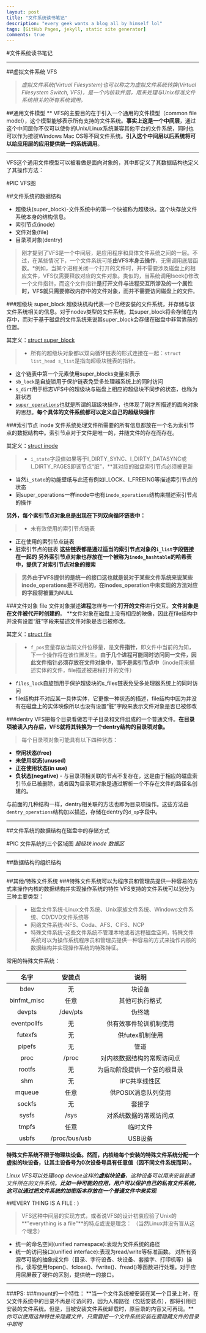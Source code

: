 ```yaml
---
layout: post
title: "文件系统读书笔记"
description: "every geek wants a blog all by himself lol"
tags: [GitHub Pages, jekyll, static site generator]
comments: true
---
```

#文件系统读书笔记


----------

##虚拟文件系统 VFS

>*虚拟文件系统(Virtual Filesystem)也可以称之为虚拟文件系统转换(Virtual Filesystem Switch, VFS)，是一个内核软件层，用来处理与Unix标准文件系统相关的所有系统调用。*

##通用文件模型 **
VFS的主要目的在于引入一个通用的文件模型（common file model），这个模型能够表示所有支持的文件系统。**事实上这是一个中间层**，通过这个中间层你不仅可以使你的Unix/Linux系统兼容其他平台的文件系统，同时也可以作为接驳Windows Mac OS等不同文件系统。**引入这个中间层以后系统将可以给应用层的应用提供统一的系统调用**。


----------


VFS这个通用文件模型可以被看做是面向对象的，其中即定义了其数据结构也定义了其操作方法：

#PIC VFS图



##文件系统的数据结构

* 超级块(super_block)-文件系统中的第一个快被称为超级块。这个块存放文件系统本身的结构信息。
* 索引节点(inode)
* 文件对象(file)
* 目录项对象(dentry)

>刚才提到了VFS是一个中间层，是应用程序和具体文件系统之间的一层。不过，在某些情况下，一个文件系统可能**由VFS本身去操作**，无需调用底层函数。*例如，当某个进程关闭一个打开的文件时，并不需要涉及磁盘上的相应文件，VFS仅需要释放对应的文件对象。类似的，当系统调用lseek()修改一个文件指针，而这个文件指针**是打开文件与进程交互所涉及的一个属性时，VFS就只需要修改内存中的文件对象，而并不需要访问磁盘上的文件**。

###超级块 super_block
超级块机构代表一个已经安装的文件系统，并存储与该文件系统相关的信息。对于nodev类型的文件系统，其super_block将会存储在内存中，而对于基于磁盘的文件系统来说其super_block会存储在磁盘中非常靠前的位置。

其定义：[struct super_block](http://lxr.free-electrons.com/source/include/linux/fs.h#L1200)


>* 所有的超级块对象都以双向循环链表的形式连接在一起：`struct list_head s_list`是指向超级块链表的指针。
* 这个链表中第一个元素使用super_blocks变量来表示
* `sb_lock`是自旋锁用于保护链表免受多处理器系统上的同时访问
* `s_dirt`用于标志VFS中的超级块与磁盘上相应的超级块不同步的状态，也称为脏状态
* [`super_operations`](http://lxr.free-electrons.com/source/include/linux/fs.h#L1563)也就是所谓的超级块操作，也体现了刚才所描述的面向对象的思想。**每个具体的文件系统都可以定义自己的超级块操作**

###索引节点 inode
文件系统处理文件所需要的所有信息都放在一个名为索引节点的数据结构中。索引节点对于文件是唯一的，并随文件的存在而存在。

其定义：[struct inode](http://lxr.free-electrons.com/source/include/linux/fs.h#L527)

>* `i_state`字段值如果等于I_DIRTY_SYNC、I_DIRTY_DATASYNC或I_DIRTY_PAGES即该节点“脏”，**其对应的磁盘索引节点必须被更新
* 当然`i_state`的功能壁纸与此还有例如I_LOCK、I_FREEING等描述索引节点的状态
* 同super_operations一样inode中也有`inode_operations`结构来描述索引节点的操作

**另外，每个索引节点对象总是出现在下列双向循环链表中：**

>* 未有效使用的索引节点链表
* 正在使用的索引节点链表
* 脏索引节点的链表
**这些链表都是通过适当的索引节点对象的`i_list`字段链接在一起的**
**另外索引节点对象也存放在一个被称为`inode_hashtable`的哈希表中，提供了对索引节点对象的搜索**

>**另外由于VFS提供的是统一的接口这也就是说对于某些文件系统来说某些inode_operations是不可用的，在inodes_operation中未实现的方法对应的字段将被置为NULL**

###文件对象 file
文件对象描述**进程**怎样与一个**打开的文件**进行交互。**文件对象是在文件被代开时创建的**。
**文件对象在磁盘上没有相应的映像，因此在file结构中并没有设置“脏”字段来描述文件对象是否已被修改。

其定义：[struct file](http://lxr.free-electrons.com/source/include/linux/fs.h#L772)

>* `f_pos`变量存放当前文件位移量，是**文件指针**，即文件中当前的为知，下一个操作将在该位置发生。**由于几个进程可能同时访问同一文件，因此文件指针必须存放在文件对象中，而不是索引节点中**（inode用来描述实体的文件，file描述被进程打开的文件）
* `files_lock`自旋锁用于保护超级块的s_files链表免受多处理器系统上的同时访问
* file结构并不对应某一具体实体，它更像一种状态的描述，file结构中因为并没有在磁盘上的实体映像所以也没有设置“脏”字段来表示文件对象是否已被修改

###dentry
VFS把每个目录看做若干子目录和文件组成的一个普通文件。**在目录项被读入内存后，VFS就将其转换为一个dentry结构的目录项对象。**

>每个目录项对象可能具有以下四种状态：
* **空闲状态(free)**
* **未使用状态(unused)**
* **正在使用状态(in use)**
* **负状态(negative)** - 与目录项相关联的节点不复存在，这是由于相应的磁盘索引节点已被删除，或者因为目录项对象是通过解析一个不存在文件的路径名创建的。

与前面的几种结构一样，dentry相关联的方法也即为目录项操作。这些方法由`dentry_operations`结构加以描述，存储在dentry的`d_op`字段中。

----------


##文件系统的数据结构在磁盘中的存储方式

#PIC 文件系统的三个区域图 *超级块 inode 数据区*


----------


##数据结构的组织结构


----------


##其他/特殊文件系统
###特殊文件系统可以为程序员和管理员提供一种容易的方式来操作内核的数据结构并实现操作系统的特性
VFS支持的文件系统可以划分为三种主要类型：

>* 磁盘文件系统-Linux文件系统、Unix家族文件系统、Windows文件系统、CD/DVD文件系统等
>* 网络文件系统-NFS、Coda、AFS、CIFS、NCP
>* 特殊文件系统-这些文件系统不管理本地或者远程磁盘空间，特殊文件系统可以为操作系统程序员和管理员提供一种容易的方式来操作内核的数据结构并实现操作系统的特殊特征。

常用的特殊文件系统：

|名字   |安装点 |说明   |
|:-----:|:-----:|:-----:|
|bdev   |无     |块设备 |
|binfmt_misc|任意|其他可执行格式|
|devpts |/dev/pts|伪终端|
|eventpollfs|无 |供有效事件轮训机制使用|
|futexfs|无     |供futex机制使用|
|pipefs |无     |管道   |
|proc   |/proc  |对内核数据结构的常规访问点|
|rootfs |无     |为启动阶段提供一个空的根目录|
|shm    |无     |IPC共享线性区|
|mqueue |任意   |供POSIX消息队列使用|
|sockfs |无     |套接字 |
|sysfs  |/sys   |对系统数据的常规访问点|
|tmpfs  |任意   |临时文件|
|usbfs  |/proc/bus/usb|USB设备|

**特殊文件系统不限于物理块设备。然而，内核给每个安装的特殊文件系统分配一个虚拟的块设备，让其主设备号为0次设备号具有任意值（因不同文件系统而异）。**

*Linux VFS可以处理loop device这样的**虚拟块设备**，这种设备可以用来安装普通文件所在的文件系统。**比如一种可能的应用，用户可以保护自己的私有文件系统，这可以通过把文件系统的加密版本存放在一个普通文件中来实现***

##EVERY THING IS A FILE  : )

>VFS这种中间层的实现方式，或者说VFS的设计初衷应验了Unix的**"everything is a file"**的特点或说是理念：
（当然Linux并没有盲从这个理念）
* 统一的命名空间(unified namespace):表现为文件系统的路径
* 统一的访问接口(unified interface):表现为read/write等标准函数。
对所有资源尽可能的抽象成文件（目录、字符设备、块设备、套接字、打印机等）操作，读写使用fopen()、fclose()、fwrite()、fread()等函数进行处理。对于应用层屏蔽了硬件的区别，提供统一的接口。

----------


###PS:
###mount的一个特性：
**当一个文件系统被安装在某一个目录上时，在父文件系统中的目录不再是可访问的，因为人和路径（包括安装点），都将引用已安装的文件系统。但是，当被安装文件系统卸载时，原目录的内容又可再现。***你可以使用这种特性来隐藏文件，只需要把一个文件系统安装在要隐藏文件的目录中即可*
